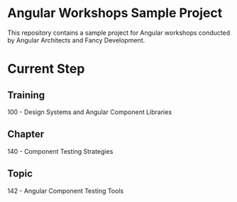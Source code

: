 # Angular Workshops Sample Project

This repository contains a sample project for Angular workshops conducted by Angular Architects and Fancy Development.

# Current Step

## Training
100 - Design Systems and Angular Component Libraries

## Chapter
140 - Component Testing Strategies

## Topic
142 - Angular Component Testing Tools
